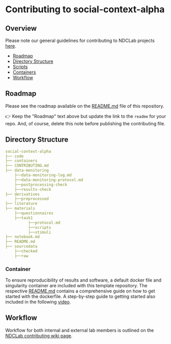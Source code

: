 # Contributing to social-context-alpha

## Overview
Please note our general guidelines for contributing to NDCLab projects [here](https://ndclab.github.io/wiki/docs/contributing.html).

* [Roadmap](#Roadmap)  
* [Directory Structure](#Directory-Structure)  
* [Scripts](#Scripts)
* [Containers](#Containers)  
* [Workflow](#Workflow)  


## Roadmap
Please see the roadmap available on the [README.md](README.md) file of this repository.

:point_right: Keep the "Roadmap" text above but update the link to the `readme` for your repo. And, of course, delete this note before publishing the contributing file.


## Directory Structure

```yml
social-context-alpha
├── code
├── containers
├── CONTRIBUTING.md
├── data-monitoring
    ├──data-monitoring-log.md
    ├──data-monitoring-protocol.md
    ├──postprocessing-check
    ├──results-check
├── derivatives
    ├──preprocessed
├── literature
├── materials
    ├──questionnaires
    ├──task1
          ├──protocol.md
          ├──scripts
          ├──stimuli
├── notebook.md
├── README.md
├── sourcedata
    ├──checked
    ├──raw
```

### Container
To ensure reproducibility of results and software, a default docker file and singularity container are included with this template repository. The respective [README.md](README.me) contains a comprehensive guide on how to get started with the dockerfile. A step-by-step guide to getting started also included in the following [video](https://www.youtube.com/watch?v=oO8n3y23b6M). 


## Workflow
Workflow for both internal and external lab members is outlined on the [NDCLab contributing wiki page](https://ndclab.github.io/wiki/docs/contributing.html). 
